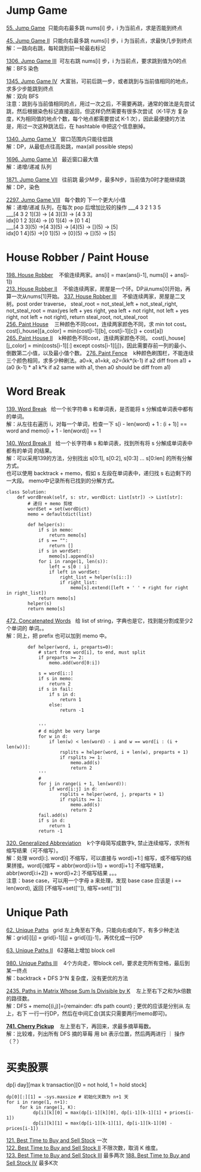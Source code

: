 # Jump Game
[55. Jump Game](https://leetcode.com/problems/jump-game/description/)&nbsp;&nbsp;只能向右最多跳 nums[i] 步，i 为当前点，求是否能到终点<br/>

[45. Jump Game II](https://leetcode.com/problems/jump-game-ii/description/)&nbsp;&nbsp;只能向右最多跳 nums[i] 步，i 为当前点，求最快几步到终点<br/>
解：一路向右跳，每轮跳到前一轮最右标记 <br/>

[1306. Jump Game III](https://leetcode.com/problems/jump-game-iii/description/)&nbsp;&nbsp;可左右跳 nums[i] 步，i 为当前点，要求跳到值为0的点<br/>
解：BFS 染色 <br/>

[1345. Jump Game IV](https://leetcode.com/problems/jump-game-iv/description/)&nbsp;&nbsp;大富翁，可前后跳一步，或者跳到与当前值相同的地点，求多少步能跳到终点 <br/>
解：双向 BFS <br/>
注意：跳到与当前值相同的点，用过一次之后，不需要再跳，通常的做法是先尝试跳，然后根据染色标记直接返回，但这样仍然需要有很多次尝试（K-1平方 复杂度，K为相同值的地点个数，每个地点都需要尝试 K-1 次），因此最便捷的方法是，用过一次这种跳法后，在 hashtable 中把这个信息删掉。

[1340. Jump Game V](https://leetcode.com/problems/jump-game-v/) &nbsp;&nbsp;窗口范围内只能往低跳 <br/>
解：DP，从最低点往高处跳，max(all possible steps)

[1696. Jump Game VI](https://leetcode.com/problems/jump-game-vi/description/) &nbsp;&nbsp;最近窗口最大值<br/>
解：递增/递减 队列

[1871. Jump Game VII](https://leetcode.com/problems/jump-game-vii/) &nbsp;&nbsp;往前跳 最少M步，最多N步，当前值为0时才能继续跳<br/>
解：DP，染色

[2297. Jump Game VIII](https://leetcode.com/problems/jump-game-viii/description/) &nbsp;&nbsp;每个数的 下一个更大/小值<br/>
解：递增/递减 队列，在每次 pop 后增加比较的操作
     ___4 3 2 1 3 5 <br/>
     ___[4 3 2 1]\(3) -> [4 3]\(3) -> [4 3 3]<br/>
     idx[0 1 2 3]\(4) -> [0 1]\(4) -> [0 1 4]<br/>
     ___[4 3 3]\(5) ->[4 3]\(5) -> [4]\(5) -> []\(5) -> [5]<br/>
     idx[0 1 4]\(5) ->[0 1]\(5) -> [0]\(5) -> []\(5) -> [5]<br/>
# House Robber / Paint House
[198. House Robber](https://leetcode.com/problems/house-robber/description/) &nbsp;&nbsp; 不偷连续两家。ans[i] = max(ans[i-1], nums[i] + ans[i-1]) <br/>
[213. House Robber II](https://leetcode.com/problems/house-robber-ii/description/) &nbsp;&nbsp; 不偷连续两家，房屋是一个环。DP从nums[0]开始，再算一次从nums[1]开始。
[337. House Robber III](https://leetcode.com/problems/house-robber-iii/description/) &nbsp;&nbsp; 不偷连续两家，房屋是二叉树。post order traverse， steal_root = not_steal_left + not_steal_right, not_steal_root = max(yes left + yes right, yea left + not right, not left + yes right, not left + not right), return steal_root, not_steal_root <br/>
[256. Paint House](https://leetcode.com/problems/paint-house/) &nbsp;&nbsp; 三种颜色不同cost，连续两家颜色不同，求 min tot cost。
cost[i_house][a_color] = min(cost[i-1][b], cost[i-1][c]) + cost[a]) <br/>
[265. Paint House II](https://leetcode.com/problems/paint-house-ii/description/) &nbsp;&nbsp; k种颜色不同cost，连续两家颜色不同。
cost[i_house][j_color] = min(costs[i-1][:] except costs[i-1][j])，因此需要存前一列的最小、倒数第二小值，以及最小值个数。
[276. Paint Fence](https://leetcode.com/problems/paint-fence/description/) &nbsp;&nbsp; k种颜色刷围栏，不能连续三个颜色相同，求多少种刷法。a0=k, a1=k*k, a2=(k*k*(k-1) if a2 diff from a1) + (a0 (k-1) * a1 k*k if a2 same with a1, then a0 should be diff from a1) <br/>

# Word Break
[139. Word Break](https://leetcode.com/problems/word-break/description/)&nbsp;&nbsp; 给一个长字符串 s 和单词表，是否能将 s 分解成单词表中都有的单词。<br/>
解：从左往右遍历 i，对每一个单词，检查一下 s[i - len(word) + 1 : (i + 1)] == word and memo[i + 1 - len(word)] == 1

[140. Word Break II](https://leetcode.com/problems/word-break-ii/)&nbsp;&nbsp; 给一个长字符串 s 和单词表，找到所有将 s 分解成单词表中都有的单词 的结果。<br/>
解：可以采用139的方法，分别找出 s[0:1], s[0:2], s[0:3] ... s[0:len] 的所有分解方式。<br/>
也可以使用 backtrack + memo，假如 s 左段在单词表中，递归找 s 右边剩下的一大段。 memo中记录所有已找到的分解方式。<br/>
```Python3
class Solution:
    def wordBreak(self, s: str, wordDict: List[str]) -> List[str]:
        # 递归 + memo 剪枝
        wordSet = set(wordDict)
        memo = defaultdict(list)

        def helper(s):
            if s in memo:
                return memo[s]
            if s == "":
                return []
            if s in wordSet:
                memo[s].append(s)
            for i in range(1, len(s)):
                left = s[0 : i]
                if left in wordSet:
                    right_list = helper(s[i::])
                    if right_list:
                        memo[s].extend([left + ' ' + right for right in right_list])
            return memo[s]
        helper(s)
        return memo[s]
```

[472. Concatenated Words](https://leetcode.com/problems/concatenated-words/description/)&nbsp;&nbsp; 给 list of string，字典也是它，找到能分割成至少2个单词的 单词。。<br/>
解：同上，把 prefix 也可以加到 memo 中。
```Python3
        def helper(word, i, preparts=0):
            # start from word[i], to end, must split
            if preparts >= 2:
                memo.add(word[0:i])

            s = word[i::]
            if s in memo:
                return 2
            if s in fail:
                if s in d:
                    return 1
                else:
                    return -1

            
            '''
            # d might be very large
            for w in d:
                if len(w) < len(word) - i and w == word[i : (i + len(w))]:
                    rsplits = helper(word, i + len(w), preparts + 1)
                    if rsplits >= 1:
                        memo.add(s)
                        return 2
            '''
            # 
            for j in range(i + 1, len(word)):
                if word[i:j] in d:
                    rsplits = helper(word, j, preparts + 1)
                    if rsplits >= 1:
                        memo.add(s)
                        return 2
            fail.add(s)
            if s in d:
                return 1
            return -1
```
[320. Generalized Abbreviation](https://leetcode.com/problems/generalized-abbreviation/) &nbsp;&nbsp; k个字母简写成数字k, 禁止连续缩写，求所有缩写结果（可不缩写）。<br/>
解：处理 word[i:]. word[i] 不缩写，可以直接与 word[i+1:] 缩写，或不缩写的结果拼接。word[i]缩写 = abbr(word[i:i+1]) + word[i+1:] 不缩写结果，abbr(word[i:i+2]) + word[i+2:] 不缩写结果 。。。<br/>
注意：base case，可以用一个字母 a 来处理，发现 base case 应该是 i == len(word), 返回 [不缩写=set(['']), 缩写=set([''])] <br/>

# Unique Path
[62. Unique Paths](https://leetcode.com/problems/unique-paths/description/)&nbsp;&nbsp; grid 左上角至右下角，只能向右或向下，有多少种走法<br/>
解：grid[i][j] = grid[i-1][j] + grid[i][j-1]，再优化成一行DP <br/>

[63. Unique Paths II](https://leetcode.com/problems/unique-paths/description/)&nbsp;&nbsp; 62基础上增加 block cell

[980. Unique Paths III](https://leetcode.com/problems/unique-paths-iii/description/) &nbsp;&nbsp; 4个方向走，带block cell，要求走完所有空格，最后到某一终点<br/>
解：backtrack + DFS 3^N 复杂度，没有更优的方法

[2435. Paths in Matrix Whose Sum Is Divisible by K](https://leetcode.com/problems/paths-in-matrix-whose-sum-is-divisible-by-k/description/) &nbsp;&nbsp; 左上至右下之和为k倍数的路径数。<br/>
解：DFS + memo[(i,j)]={remainder: dfs path count} ; 更优的应该是分别从 左上，右下 一行一行DP，然后在中间汇合(其实只需要两行memo即可)。

__[741. Cherry Pickup](https://leetcode.com/problems/cherry-pickup/description/)__ &nbsp;&nbsp; 左上至右下，再回来，求最多摘草莓数。<br/>
解：比较难，列出所有 DFS 摘的草莓 用 bit 表示位置，然后两两进行 ｜ 操作（？）

# 买卖股票
dp[i day][max k transaction][0 = not hold, 1 = hold stock]
```Python3
dp[0][:][1] = -sys.maxsize # 初始化天数为 n+1 天
for i in range(1, n+1):
     for k in range(1, K):
          dp[i][k][0] = max(dp[i-1][k][0], dp[i-1][k-1][1] + prices[i-1])
          dp[i][k][1] = max(dp[i-1][k-1][1], dp[i-1][k-1][0] - prices[i-1])
```
[121. Best Time to Buy and Sell Stock](https://leetcode.com/problems/best-time-to-buy-and-sell-stock/description/) 一次 <br/>
[122. Best Time to Buy and Sell Stock II](https://leetcode.com/problems/best-time-to-buy-and-sell-stock-ii/submissions/1220237735/) 不限次数，取消 K 维度。<br/>
[123. Best Time to Buy and Sell Stock III](https://leetcode.com/problems/best-time-to-buy-and-sell-stock-iii/submissions/1220267075/) 最多两次
[188. Best Time to Buy and Sell Stock IV](https://leetcode.com/problems/best-time-to-buy-and-sell-stock-iv/submissions/1220278063/) 最多K次
